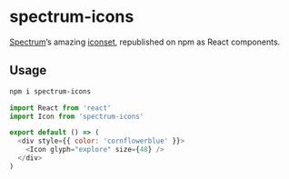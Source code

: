 # spectrum-icons

[Spectrum](https://spectrum.chat)’s amazing
[iconset](https://github.com/withspectrum/spectrum/blob/alpha/src/components/icons/index.js), republished on npm as React components.

## Usage

```sh
npm i spectrum-icons
```

```js
import React from 'react'
import Icon from 'spectrum-icons'

export default () => (
  <div style={{ color: 'cornflowerblue' }}>
    <Icon glyph="explore" size={48} />
  </div>
)
```
